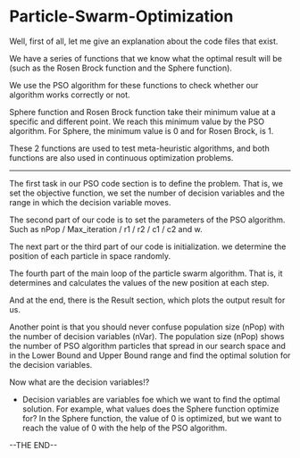 # Particle-Swarm-Optimization
Well, first of all, let me give an explanation about the code files that exist.

We have a series of functions that we know what the optimal result will be (such as the Rosen Brock function and the Sphere function).

We use the PSO algorithm for these functions to check whether our algorithm works correctly or not.

Sphere function and Rosen Brock function take their minimum value at a specific and different point. We reach this minimum value by the PSO algorithm.
For Sphere, the minimum value is 0 and for Rosen Brock, is 1.

These 2 functions are used to test meta-heuristic algorithms, and both functions are also used in continuous optimization problems.
 
---

The first task in our PSO code section is to define the problem. That is, we set the objective function, we set the number of decision variables and the range in which the decision variable moves.

The second part of our code is to set the parameters of the PSO algorithm. Such as nPop / Max_iteration / r1 / r2 / c1 / c2 and w.

The next part or the third part of our code is initialization. we determine the position of each particle in space randomly.

The fourth part of the main loop of the particle swarm algorithm. That is, it determines and calculates the values of the new position at each step.

And at the end, there is the Result section, which plots the output result for us.

Another point is that you should never confuse population size (nPop) with the number of decision  variables (nVar).
The population size (nPop) shows the number of PSO algorithm particles that spread in our search space and in the Lower Bound and Upper Bound range and find the optimal solution for the decision variables.

Now what are the decision variables!?

- Decision variables are variables foe which we want to find the optimal solution. For example, what values does the Sphere function optimize for? In the Sphere function, the value of 0 is optimized, but we want to reach the value of 0 with the help of the PSO algorithm.




--THE END--
